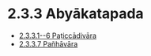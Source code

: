 

# 2.3.3 Abyākatapada

* [2.3.3.1--6 Paṭiccādivāra](2.3.3/2.3.3.1--6.md)
* [2.3.3.7 Pañhāvāra](2.3.3/2.3.3.7.md)



